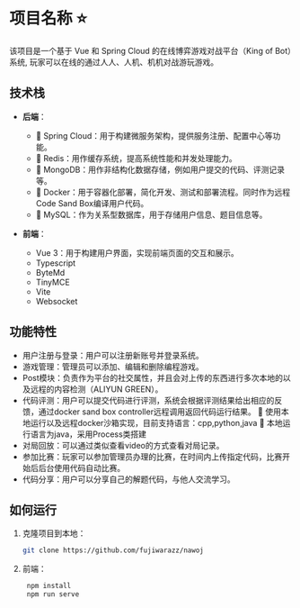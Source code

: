 # 项目名称 ⭐

该项目是一个基于 Vue 和 Spring Cloud 的在线博弈游戏对战平台（King of Bot）系统, 玩家可以在线的通过人人、人机、机机对战游玩游戏。

## 技术栈

- **后端**：
  - 🚀 Spring Cloud：用于构建微服务架构，提供服务注册、配置中心等功能。
  - 🚀 Redis：用作缓存系统，提高系统性能和并发处理能力。
  - 🚀 MongoDB：用作非结构化数据存储，例如用户提交的代码、评测记录等。
  - 🚀 Docker：用于容器化部署，简化开发、测试和部署流程。同时作为远程Code Sand Box编译用户代码。
  - 🚀 MySQL：作为关系型数据库，用于存储用户信息、题目信息等。

- **前端**：
  - Vue 3：用于构建用户界面，实现前端页面的交互和展示。
  - Typescript
  - ByteMd
  - TinyMCE
  - Vite
  - Websocket
  

## 功能特性

- 用户注册与登录：用户可以注册新账号并登录系统。
- 游戏管理：管理员可以添加、编辑和删除编程游戏。
- Post模块：负责作为平台的社交属性，并且会对上传的东西进行多次本地的以及远程的内容检测（ALIYUN GREEN）。
- 代码评测：用户可以提交代码进行评测，系统会根据评测结果给出相应的反馈，通过docker sand box controller远程调用返回代码运行结果。
  🔔 使用本地运行以及远程docker沙箱实现，目前支持语言：cpp,python,java
  🔔 本地运行语言为java，采用Process类搭建
- 对局回放：可以通过类似查看video的方式查看对局记录。
- 参加比赛：玩家可以参加管理员办理的比赛，在时间内上传指定代码，比赛开始后后台使用代码自动比赛。
- 代码分享：用户可以分享自己的解题代码，与他人交流学习。


## 如何运行

1. 克隆项目到本地：

   ```bash
   git clone https://github.com/fujiwarazz/nawoj
   ```
2. 前端：
   ```bash
    npm install
    npm run serve
   ```
